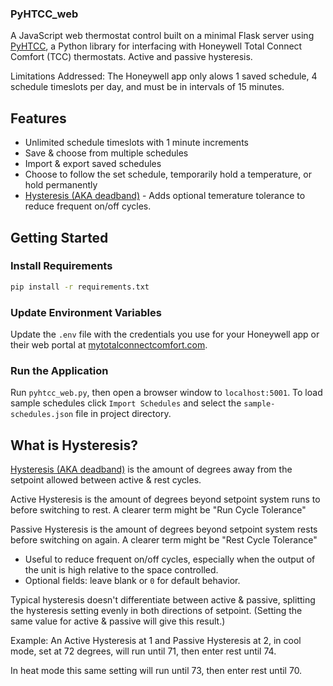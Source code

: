 ### PyHTCC_web

A JavaScript web thermostat control built on a minimal Flask server using [PyHTCC](https://github.com/csm10495/pyhtcc), a Python library for interfacing with Honeywell Total Connect Comfort (TCC) thermostats. Active and passive hysteresis.

Limitations Addressed: The Honeywell app only alows 1 saved schedule, 4 schedule timeslots per day, and must be in intervals of 15 minutes.

## Features
- Unlimited schedule timeslots with 1 minute increments
- Save & choose from multiple schedules
- Import & export saved schedules
- Choose to follow the set schedule, temporarily hold a temperature, or hold permanently
- [Hysteresis (AKA deadband)](#what-is-hysteresis) - Adds optional temerature tolerance to reduce frequent on/off cycles.

## Getting Started

### Install Requirements
```bash
pip install -r requirements.txt
```

### Update Environment Variables
Update the `.env` file with the credentials you use for your Honeywell app or their web portal at [mytotalconnectcomfort.com](https://mytotalconnectcomfort.com/).

### Run the Application
Run `pyhtcc_web.py`, then open a browser window to `localhost:5001`. To load sample schedules click `Import Schedules` and select the `sample-schedules.json` file in project directory.

## What is Hysteresis?
<a href="https://search.brave.com/search?q=hvac+deadband+hysteresis&source=web&summary=1&summary_og=391a2b9ee4a6faf7cb0377">Hysteresis (AKA deadband)</a> is the amount of degrees away from the setpoint allowed between active & rest cycles.

Active Hysteresis is the amount of degrees beyond setpoint system runs to before switching to rest. A clearer term might be "Run Cycle Tolerance"

Passive Hysteresis is the amount of degrees beyond setpoint system rests before switching on again. A clearer term might be "Rest Cycle Tolerance"

- Useful to reduce frequent on/off cycles, especially when the output of the unit is high relative to the space controlled.
- Optional fields: leave blank or `0` for default behavior.

Typical hysteresis doesn't differentiate between active & passive, splitting the hysteresis setting evenly in both directions of setpoint. (Setting the same value for active & passive will give this result.)

Example: An Active Hysteresis at 1 and Passive Hysteresis at 2, in cool mode, set at 72 degrees, will run until 71, then enter rest until 74.

In heat mode this same setting will run until 73, then enter rest until 70.
